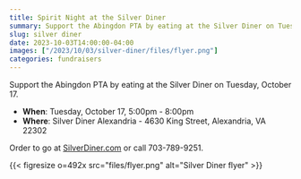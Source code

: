 ```yaml
--- 
title: Spirit Night at the Silver Diner
summary: Support the Abingdon PTA by eating at the Silver Diner on Tuesday, October 17.
slug: silver diner
date: 2023-10-03T14:00:00-04:00
images: ["/2023/10/03/silver-diner/files/flyer.png"]
categories: fundraisers
---
```


Support the Abingdon PTA by eating at the Silver Diner on Tuesday, October 17.

- **When**: Tuesday, October 17, 5:00pm - 8:00pm
- **Where**: Silver Diner Alexandria - 4630 King Street, Alexandria, VA 22302

Order to go at [SilverDiner.com](https://www.silverdiner.com) or call 703-789-9251.

{{< figresize o=492x src="files/flyer.png" alt="Silver Diner flyer" >}}